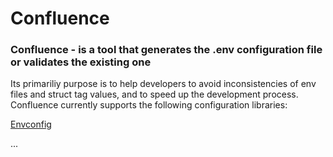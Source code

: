 # Confluence

### Confluence - is a tool that generates the .env configuration file or validates the existing one

Its primariliy purpose is to help developers to avoid inconsistencies of env files and struct tag values, and to speed up the development process. Confluence currently supports the following configuration libraries: 

[Envconfig](github.com/kelseyhightower/envconfig)

...
